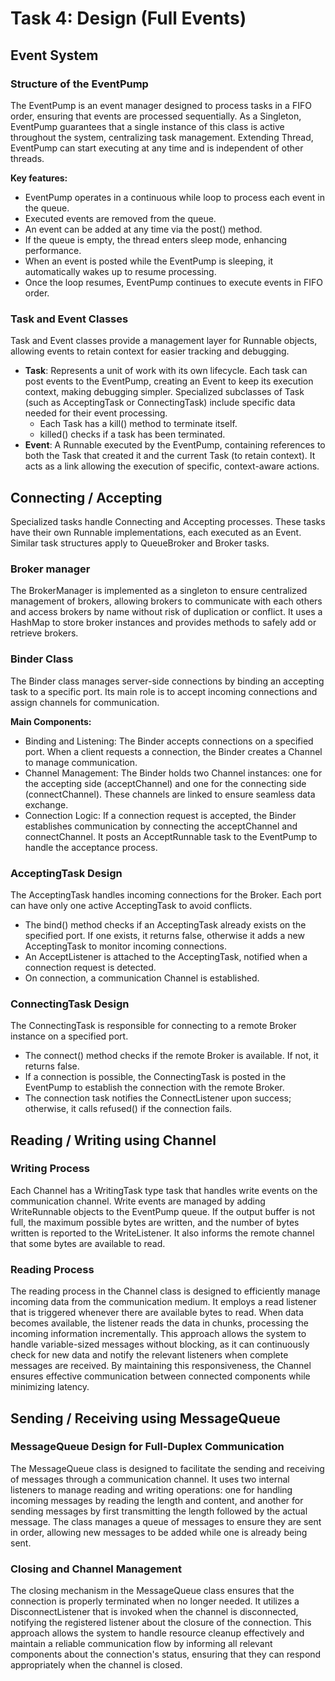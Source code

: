 # Task 4: Design (Full Events)

## Event System

### Structure of the EventPump
The EventPump is an event manager designed to process tasks in a FIFO order, ensuring that events are processed sequentially. As a Singleton, EventPump guarantees that a single instance of this class is active throughout the system, centralizing task management. Extending Thread, EventPump can start executing at any time and is independent of other threads.

**Key features:**
- EventPump operates in a continuous while loop to process each event in the queue.
- Executed events are removed from the queue.
- An event can be added at any time via the post() method.
- If the queue is empty, the thread enters sleep mode, enhancing performance.
- When an event is posted while the EventPump is sleeping, it automatically wakes up to resume processing.
- Once the loop resumes, EventPump continues to execute events in FIFO order.

### Task and Event Classes
Task and Event classes provide a management layer for Runnable objects, allowing events to retain context for easier tracking and debugging.

- **Task**: Represents a unit of work with its own lifecycle. Each task can post events to the EventPump, creating an Event to keep its execution context, making debugging simpler. Specialized subclasses of Task (such as AcceptingTask or ConnectingTask) include specific data needed for their event processing.
    - Each Task has a kill() method to terminate itself.
    - killed() checks if a task has been terminated.
- **Event**: A Runnable executed by the EventPump, containing references to both the Task that created it and the current Task (to retain context). It acts as a link allowing the execution of specific, context-aware actions.

## Connecting / Accepting

Specialized tasks handle Connecting and Accepting processes. These tasks have their own Runnable implementations, each executed as an Event. Similar task structures apply to QueueBroker and Broker tasks.

### Broker manager

The BrokerManager is implemented as a singleton to ensure centralized management of brokers, allowing brokers to communicate with each others and access brokers by name without risk of duplication or conflict. It uses a HashMap to store broker instances and provides methods to safely add or retrieve brokers.

### Binder Class
The Binder class manages server-side connections by binding an accepting task to a specific port. Its main role is to accept incoming connections and assign channels for communication.

**Main Components:**
- Binding and Listening: The Binder accepts connections on a specified port. When a client requests a connection, the Binder creates a Channel to manage communication.
- Channel Management: The Binder holds two Channel instances: one for the accepting side (acceptChannel) and one for the connecting side (connectChannel). These channels are linked to ensure seamless data exchange.
- Connection Logic: If a connection request is accepted, the Binder establishes communication by connecting the acceptChannel and connectChannel. It posts an AcceptRunnable task to the EventPump to handle the acceptance process.

### AcceptingTask Design
The AcceptingTask handles incoming connections for the Broker. Each port can have only one active AcceptingTask to avoid conflicts.
- The bind() method checks if an AcceptingTask already exists on the specified port. If one exists, it returns false, otherwise it adds a new AcceptingTask to monitor incoming connections.
- An AcceptListener is attached to the AcceptingTask, notified when a connection request is detected.
- On connection, a communication Channel is established.

### ConnectingTask Design
The ConnectingTask is responsible for connecting to a remote Broker instance on a specified port.
- The connect() method checks if the remote Broker is available. If not, it returns false.
- If a connection is possible, the ConnectingTask is posted in the EventPump to establish the connection with the remote Broker.
- The connection task notifies the ConnectListener upon success; otherwise, it calls refused() if the connection fails.

## Reading / Writing using Channel

### Writing Process
Each Channel has a WritingTask type task that handles write events on the communication channel. Write events are managed by adding WriteRunnable objects to the EventPump queue. If the output buffer is not full, the maximum possible bytes are written, and the number of bytes written is reported to the WriteListener. It also informs the remote channel that some bytes are available to read.

### Reading Process
The reading process in the Channel class is designed to efficiently manage incoming data from the communication medium. It employs a read listener that is triggered whenever there are available bytes to read. When data becomes available, the listener reads the data in chunks, processing the incoming information incrementally. This approach allows the system to handle variable-sized messages without blocking, as it can continuously check for new data and notify the relevant listeners when complete messages are received. By maintaining this responsiveness, the Channel ensures effective communication between connected components while minimizing latency.

## Sending / Receiving using MessageQueue

### MessageQueue Design for Full-Duplex Communication
The MessageQueue class is designed to facilitate the sending and receiving of messages through a communication channel. It uses two internal listeners to manage reading and writing operations: one for handling incoming messages by reading the length and content, and another for sending messages by first transmitting the length followed by the actual message. The class manages a queue of messages to ensure they are sent in order, allowing new messages to be added while one is already being sent.

### Closing and Channel Management
The closing mechanism in the MessageQueue class ensures that the connection is properly terminated when no longer needed. It utilizes a DisconnectListener that is invoked when the channel is disconnected, notifying the registered listener about the closure of the connection. This approach allows the system to handle resource cleanup effectively and maintain a reliable communication flow by informing all relevant components about the connection's status, ensuring that they can respond appropriately when the channel is closed.
